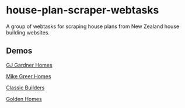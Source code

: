 # house-plan-scraper-webtasks
A group of webtasks for scraping house plans from New Zealand house building websites.

Demos
-----------
[GJ Gardner Homes](https://wt-douglasbamber-gmail_com-0.sandbox.auth0-extend.com/gjgardner)

[Mike Greer Homes](https://wt-douglasbamber-gmail_com-0.sandbox.auth0-extend.com/mike-greer-homes)

[Classic Builders](https://wt-douglasbamber-gmail_com-0.sandbox.auth0-extend.com/classic-builders)

[Golden Homes](https://wt-douglasbamber-gmail_com-0.sandbox.auth0-extend.com/golden-homes)
